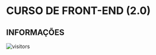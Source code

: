 # CURSO DE FRONT-END (2.0)

## INFORMAÇÕES

![visitors](https://visitor-badge.glitch.me/badge?page_id=Devgeeknerd.curso-de-front-end-2.0 "Total de Visitas")
